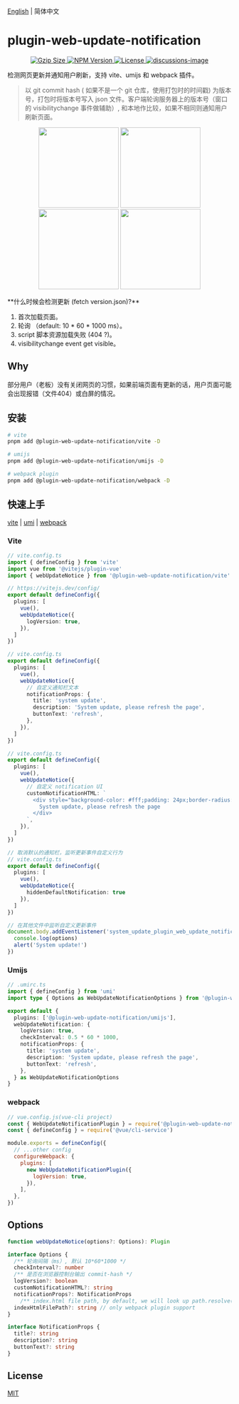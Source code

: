 [English](./README.md) | 简体中文

# plugin-web-update-notification
<p align="center">
    <a href="https://unpkg.com/@plugin-web-update-notification/core@0.3.0/dist/webUpdateNoticeInjectScript.js">
      <img src="https://img.badgesize.io/https://unpkg.com/@plugin-web-update-notification/core@0.3.0/dist/webUpdateNoticeInjectScript.js?compression=gzip&style=flat-square" alt="Gzip Size" />
    </a>
    <a href="https://www.npmjs.com/package/@plugin-web-update-notification/core">
      <img src="https://img.shields.io/npm/v/@plugin-web-update-notification/core.svg?style=flat-square&colorB=51C838" alt="NPM Version" />
    </a>
    <a href="https://github.com/GreatAuk/plugin-web-update-notification/blob/master/LICENSE">
      <img src="https://img.shields.io/badge/license-MIT-brightgreen.svg?style=flat-square" alt="License" />
    </a>
    <a href="https://github.com/GreatAuk/plugin-web-update-notification/discussions">
      <img src="https://img.shields.io/badge/discussions-on%20github-blue?style=flat-square&colorB=51C838" alt="discussions-image" />
    </a>
    <br>
</p>

检测网页更新并通知用户刷新，支持 vite、umijs 和 webpack 插件。

> 以 git commit hash ( 如果不是一个 git 仓库，使用打包时的时间戳) 为版本号，打包时将版本号写入 json 文件。客户端轮询服务器上的版本号（窗口的 visibilitychange 事件做辅助）, 和本地作比较，如果不相同则通知用户刷新页面。

<p align="center">
  <img width="180" src="https://raw.githubusercontent.com/GreatAuk/plugin-web-update-notification/master/images/vue_example.webp">
  <img width="180" src="https://raw.githubusercontent.com/GreatAuk/plugin-web-update-notification/master/images/react_example.webp">
  <img width="180" src="https://raw.githubusercontent.com/GreatAuk/plugin-web-update-notification/master/images/svelte_example.webp">
  <img width="180" src="https://raw.githubusercontent.com/GreatAuk/plugin-web-update-notification/master/images/react_umi_example.webp">
</p>
**什么时候会检测更新 (fetch version.json)?**

1. 首次加载页面。
2. 轮询 （default: 10 * 60 * 1000 ms）。
3. script 脚本资源加载失败 (404 ?)。
4. visibilitychange event get visible。

## Why

部分用户（老板）没有关闭网页的习惯，如果前端页面有更新的话，用户页面可能会出现报错（文件404）或白屏的情况。

## 安装

```bash
# vite
pnpm add @plugin-web-update-notification/vite -D

# umijs
pnpm add @plugin-web-update-notification/umijs -D

# webpack plugin
pnpm add @plugin-web-update-notification/webpack -D
```

## 快速上手

[vite](#vite) | [umi](#umijs) | [webpack](#webpack)

### Vite

```ts
// vite.config.ts
import { defineConfig } from 'vite'
import vue from '@vitejs/plugin-vue'
import { webUpdateNotice } from '@plugin-web-update-notification/vite'

// https://vitejs.dev/config/
export default defineConfig({
  plugins: [
    vue(),
    webUpdateNotice({
      logVersion: true,
    }),
  ]
})
```

```ts
// vite.config.ts
export default defineConfig({
  plugins: [
    vue(),
    webUpdateNotice({
      // 自定义通知栏文本
      notificationProps: {
        title: 'system update',
        description: 'System update, please refresh the page',
        buttonText: 'refresh',
      },
    }),
  ]
})
```

```ts
// vite.config.ts
export default defineConfig({
  plugins: [
    vue(),
    webUpdateNotice({
      // 自定义 notification UI
      customNotificationHTML: `
        <div style="background-color: #fff;padding: 24px;border-radius: 4px;position: fixed;top: 24px;right: 24px;border: 1px solid;">
          System update, please refresh the page
        </div>
      `,
    }),
  ]
})
```

```ts
// 取消默认的通知栏，监听更新事件自定义行为
// vite.config.ts
export default defineConfig({
  plugins: [
    vue(),
    webUpdateNotice({
      hiddenDefaultNotification: true
    }),
  ]
})

// 在其他文件中监听自定义更新事件
document.body.addEventListener('system_update_plugin_web_update_notification', (options) => {
  console.log(options)
  alert('System update!')
})
```

### Umijs

```ts
// .umirc.ts
import { defineConfig } from 'umi'
import type { Options as WebUpdateNotificationOptions } from '@plugin-web-update-notification/umijs'

export default {
  plugins: ['@plugin-web-update-notification/umijs'],
  webUpdateNotification: {
    logVersion: true,
    checkInterval: 0.5 * 60 * 1000,
    notificationProps: {
      title: 'system update',
      description: 'System update, please refresh the page',
      buttonText: 'refresh',
    },
  } as WebUpdateNotificationOptions
}
```

### webpack

```js
// vue.config.js(vue-cli project)
const { WebUpdateNotificationPlugin } = require('@plugin-web-update-notification/webpack')
const { defineConfig } = require('@vue/cli-service')

module.exports = defineConfig({
  // ...other config
  configureWebpack: {
    plugins: [
      new WebUpdateNotificationPlugin({
        logVersion: true,
      }),
    ],
  },
})
```

## Options

```ts
function webUpdateNotice(options?: Options): Plugin

interface Options {
  /** 轮询间隔（ms）, 默认 10*60*1000 */
  checkInterval?: number
  /** 是否在浏览器控制台输出 commit-hash */
  logVersion?: boolean
  customNotificationHTML?: string
  notificationProps?: NotificationProps
    /** index.html file path, by default, we will look up path.resolve(webpackOutputPath, './index.html') */
  indexHtmlFilePath?: string // only webpack plugin support
}

interface NotificationProps {
  title?: string
  description?: string
  buttonText?: string
}
```

## License

[MIT](./LICENSE)
